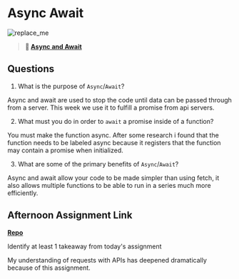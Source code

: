 # Async Await

![replace_me](https://codeworks.blob.core.windows.net/public/assets/img/illustrations/placeholder.svg)

> **📖 [Async and Await](https://codeworksacademy.com/fs-student-guide/resources/wk4/03-Async-Await)**

## Questions

1. What is the purpose of `Async`/`Await`?

Async and await are used to stop the code until data can be passed through from a server. This week we use it to fulfill a promise from api servers.

2. What must you do in order to  `await` a promise inside of a function?

You must make the function async. After some research i found that the function needs to be labeled async because it registers that the function may contain a promise when initialized.

3. What are some of the primary benefits of `Async`/`Await`?

Async and await allow your code to be made simpler than using fetch, it also allows multiple functions to be able to run in a series much more efficiently.

## Afternoon Assignment Link

**[Repo](https://github.com/Tmontandon/pokedex)**

Identify at least 1 takeaway from today's assignment

My understanding of requests with APIs has deepened dramatically because of this assignment.